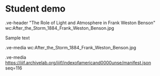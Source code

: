 # Student demo

.ve-header "The Role of Light and Atmosphere in Frank Weston Benson" wc:After_the_Storm_1884_Frank_Weston_Benson.jpg 

Sample text

.ve-media wc:After_the_Storm_1884_Frank_Weston_Benson.jpg

.ve-media https://iiif.archivelab.org/iiif/indexofamericand0000unse/manifest.json seq=116






